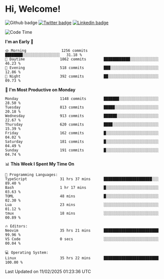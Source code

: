   # Hi, Welcome!
  ![Github badge](https://img.shields.io/github/followers/kraken-afk.svg?style=social&label=Follow&maxAge=2592000)
  [![Twitter badge](https://img.shields.io/badge/-Twitter-00acee?style=flat-square&logo=Twitter&logoColor=white)](https://twitter.com/trshppl)
  [![Linkedin badge](https://img.shields.io/badge/LinkedIn-0077B5?style=flat-square&logo=linkedin&logoColor=white)](https://www.linkedin.com/in/noveanrer)
<!--START_SECTION:waka-->
![Code Time](http://img.shields.io/badge/Code%20Time-770%20hrs%2041%20mins-blue)

**I'm an Early 🐤** 

```text
🌞 Morning                1256 commits        ████████░░░░░░░░░░░░░░░░░   31.18 % 
🌆 Daytime                1862 commits        ████████████░░░░░░░░░░░░░   46.23 % 
🌃 Evening                518 commits         ███░░░░░░░░░░░░░░░░░░░░░░   12.86 % 
🌙 Night                  392 commits         ██░░░░░░░░░░░░░░░░░░░░░░░   09.73 % 
```
📅 **I'm Most Productive on Monday** 

```text
Monday                   1148 commits        ███████░░░░░░░░░░░░░░░░░░   28.50 % 
Tuesday                  813 commits         █████░░░░░░░░░░░░░░░░░░░░   20.18 % 
Wednesday                913 commits         ██████░░░░░░░░░░░░░░░░░░░   22.67 % 
Thursday                 620 commits         ████░░░░░░░░░░░░░░░░░░░░░   15.39 % 
Friday                   162 commits         █░░░░░░░░░░░░░░░░░░░░░░░░   04.02 % 
Saturday                 181 commits         █░░░░░░░░░░░░░░░░░░░░░░░░   04.49 % 
Sunday                   191 commits         █░░░░░░░░░░░░░░░░░░░░░░░░   04.74 % 
```


📊 **This Week I Spent My Time On** 

```text
💬 Programming Languages: 
TypeScript               31 hrs 37 mins      ██████████████████████░░░   89.40 % 
Bash                     1 hr 17 mins        █░░░░░░░░░░░░░░░░░░░░░░░░   03.63 % 
TOML                     48 mins             █░░░░░░░░░░░░░░░░░░░░░░░░   02.30 % 
Lua                      23 mins             ░░░░░░░░░░░░░░░░░░░░░░░░░   01.12 % 
tmux                     18 mins             ░░░░░░░░░░░░░░░░░░░░░░░░░   00.89 % 

🔥 Editors: 
Neovim                   35 hrs 21 mins      █████████████████████████   99.96 % 
VS Code                  0 secs              ░░░░░░░░░░░░░░░░░░░░░░░░░   00.04 % 

💻 Operating System: 
Linux                    35 hrs 22 mins      █████████████████████████   100.00 % 
```


 Last Updated on 11/02/2025 01:23:36 UTC
<!--END_SECTION:waka-->